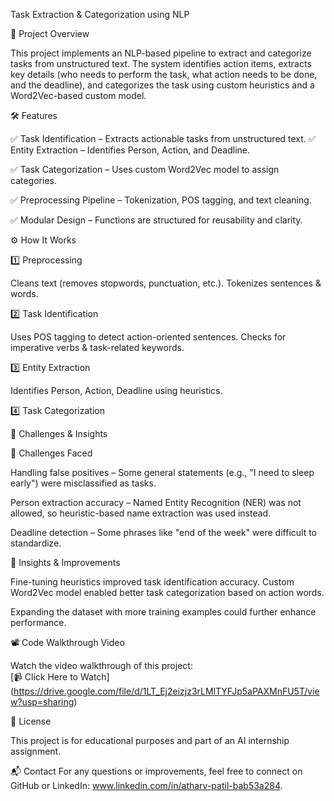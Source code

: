 Task Extraction & Categorization using NLP

📌 Project Overview

This project implements an NLP-based pipeline to extract and categorize tasks from unstructured text. The system identifies action items, extracts key details (who needs to perform the task, what action needs to be done, and the deadline), and categorizes the task using custom heuristics and a Word2Vec-based custom model.

🛠 Features

✅ Task Identification – Extracts actionable tasks from unstructured text.
✅ Entity Extraction – Identifies Person, Action, and Deadline.

✅ Task Categorization – Uses custom Word2Vec model to assign categories.

✅ Preprocessing Pipeline – Tokenization, POS tagging, and text cleaning.

✅ Modular Design – Functions are structured for reusability and clarity.



⚙️ How It Works

1️⃣ Preprocessing

Cleans text (removes stopwords, punctuation, etc.).
Tokenizes sentences & words.

2️⃣ Task Identification

Uses POS tagging to detect action-oriented sentences.
Checks for imperative verbs & task-related keywords.

3️⃣ Entity Extraction

Identifies Person, Action, Deadline using heuristics.

4️⃣ Task Categorization



📌 Challenges & Insights

🔹 Challenges Faced

Handling false positives – Some general statements (e.g., "I need to sleep early") were misclassified as tasks.

Person extraction accuracy – Named Entity Recognition (NER) was not allowed, so heuristic-based name extraction was used instead.

Deadline detection – Some phrases like "end of the week" were difficult to standardize.

🔹 Insights & Improvements

Fine-tuning heuristics improved task identification accuracy.
Custom Word2Vec model enabled better task categorization based on action words.

Expanding the dataset with more training examples could further enhance performance.

📽️ Code Walkthrough Video

Watch the video walkthrough of this project:  
[📹 Click Here to Watch] (https://drive.google.com/file/d/1LT_Ej2eizjz3rLMlTYFJp5aPAXMnFU5T/view?usp=sharing)

📜 License

This project is for educational purposes and part of an AI internship assignment.

📬 Contact
For any questions or improvements, feel free to connect on GitHub or LinkedIn: www.linkedin.com/in/atharv-patil-bab53a284.
